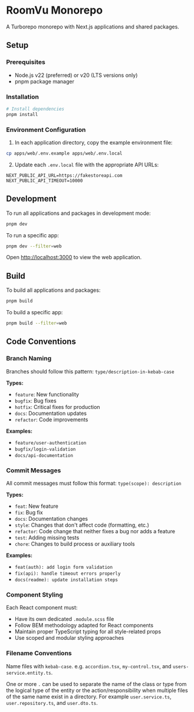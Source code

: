 # RoomVu Monorepo

A Turborepo monorepo with Next.js applications and shared packages.

## Setup

### Prerequisites

- Node.js v22 (preferred) or v20 (LTS versions only)
- pnpm package manager

### Installation

```bash
# Install dependencies
pnpm install
```

### Environment Configuration

1. In each application directory, copy the example environment file:
```bash
cp apps/web/.env.example apps/web/.env.local
```

2. Update each `.env.local` file with the appropriate API URLs:
```
NEXT_PUBLIC_API_URL=https://fakestoreapi.com
NEXT_PUBLIC_API_TIMEOUT=10000
```

## Development

To run all applications and packages in development mode:

```bash
pnpm dev
```

To run a specific app:

```bash
pnpm dev --filter=web
```

Open [http://localhost:3000](http://localhost:3000) to view the web application.

## Build

To build all applications and packages:

```bash
pnpm build
```

To build a specific app:

```bash
pnpm build --filter=web
```

## Code Conventions

### Branch Naming

Branches should follow this pattern:
`type/description-in-kebab-case`

**Types:**
* `feature`: New functionality
* `bugfix`: Bug fixes
* `hotfix`: Critical fixes for production
* `docs`: Documentation updates
* `refactor`: Code improvements

**Examples:**
* `feature/user-authentication`
* `bugfix/login-validation`
* `docs/api-documentation`

### Commit Messages

All commit messages must follow this format: `type(scope): description`

**Types:**
* `feat`: New feature
* `fix`: Bug fix
* `docs`: Documentation changes
* `style`: Changes that don't affect code (formatting, etc.)
* `refactor`: Code change that neither fixes a bug nor adds a feature
* `test`: Adding missing tests
* `chore`: Changes to build process or auxiliary tools

**Examples:**
* `feat(auth): add login form validation`
* `fix(api): handle timeout errors properly`
* `docs(readme): update installation steps`

### Component Styling

Each React component must:
- Have its own dedicated `.module.scss` file
- Follow BEM methodology adapted for React components
- Maintain proper TypeScript typing for all style-related props
- Use scoped and modular styling approaches

### Filename Conventions

Name files with `kebab-case`. e.g. `accordion.tsx`, `my-control.tsx`, and `users-service.entity.ts`.

One or more `.` can be used to separate the name of the class or type from the logical type of the entity or the action/responsibility when multiple files of the same name exist in a directory.
For example `user.service.ts`, `user.repository.ts`, and `user.dto.ts`.
